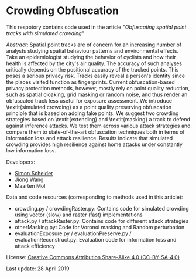 # Crowding Obfuscation

This respotory contains code used in the article *"Obfuscating spatial point tracks with simulated crowding"*

*Abstract*: 
Spatial point tracks are of concern for an increasing number of analysts studying spatial behaviour patterns and environmental effects. Take an epidemiologist studying the behavior of cyclists and how their health is affected by the city's air quality. The accuracy of such analyses critically depends on the positional accuracy of the tracked points. This poses a serious privacy risk.  Tracks easily reveal a person's identity since the places visited function as fingerprints. Current obfuscation-based privacy protection methods, however, mostly rely on point quality reduction, such as spatial cloaking, grid masking or random noise, and thus render an obfuscated track less useful for exposure assessment. We introduce \textit{simulated crowding} as a point quality preserving obfuscation principle that is based on adding fake points. We suggest two crowding strategies based on \textit{extending} and \textit{masking} a track to defend against inference attacks. We test them across various attack strategies and compare them to state-of-the-art obfuscation techniques both in terms of information loss and attack resilience. Results indicate that simulated crowding provides high resilience against home attacks under constantly low information loss. 

Developers:
* [Simon Scheider](http://geographicknowledge.de)
* [Jiong Wang](https://www.uu.nl/staff/JWang3)
* Maarten Mol

Data and code resources (corresponding to methods used in this article):
-   crowding.py / crowdingRaster.py: Contains code for simulated crowding using vector (slow) and raster (fast) implementations
-   attack.py / attackRaster.py: Contains code for different attack strategies
-   otherMasking.py: Code for Voronoi masking and Random perturbation
-   evaluationExposure.py / evaluationPreserve.py / evaluationReconstruct.py: Evaluation code for information loss and attack efficiency

License: [Creative Commons Attribution Share-Alike 4.0 (CC-BY-SA-4.0)](http://opendefinition.org/licenses/cc-by-sa/)

Last update: 28 April 2019
